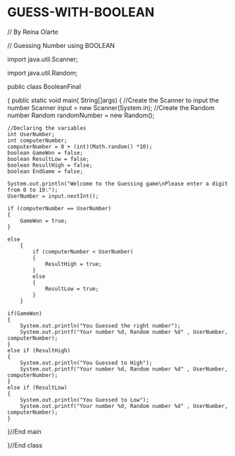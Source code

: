GUESS-WITH-BOOLEAN
==================

//	By  Reina Olarte


// 	Guessing Number using BOOLEAN

import java.util.Scanner;

import java.util.Random;

public class BooleanFinal

{
		public static void main( String[]args)
{
	//Create the Scanner to input the number
	Scanner input = new Scanner(System.in);
	//Create the Random number
	Random randomNumber = new Random();

	//Declaring the variables
	int UserNumber;
	int computerNumber;
	computerNumber = 0 + (int)(Math.random() *10);
	boolean GameWon = false;
	boolean ResultLow = false;
	boolean ResultHigh = false;
	boolean EndGame = false;
	
	System.out.println("Welcome to the Guessing game\nPlease enter a digit from 0 to 10:");
	UserNumber = input.nextInt();

	if (computerNumber == UserNumber)
	{
		GameWon = true;
	}

	else
		{
			if (computerNumber < UserNumber)
			{
				ResultHigh = true;
			}
			else
			{	
				ResultLow = true;
			}	
		}

	if(GameWon)
	{
		System.out.println("You Guessed the right number");
		System.out.printf("Your number %d, Random number %d" , UserNumber, computerNumber);
	}
	else if (ResultHigh)
	{
		System.out.println("You Guessed to High");
		System.out.printf("Your number %d, Random number %d" , UserNumber, computerNumber);
	}
	else if (ResultLow)
	{
		System.out.println("You Guessed to Low");
		System.out.printf("Your number %d, Random number %d" , UserNumber, computerNumber);
	}
	
		
}//End main

}//End class
